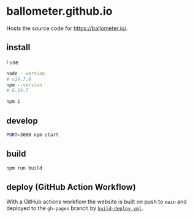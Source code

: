 # ballometer.github.io

Hosts the source code for https://ballometer.io/.

## install

I use

```bash
node --version
# v14.7.0
npm --version
# 6.14.7
```

```bash
npm i
```

## develop
```bash
PORT=3000 npm start
```

## build
```bash
npm run build
```

## deploy (GitHub Action Workflow)

With a GitHub actions workflow the website is built on push to `main` and deployed to the `gh-pages` branch by [`build-deploy.yml`](https://github.com/ballometer/ballometer.github.io/blob/main/.github/workflows/build-deploy.yml).

